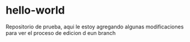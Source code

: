 # hello-world
Repositorio de prueba, aqui le estoy agregando algunas modificaciones para ver el proceso de edicion d eun branch
